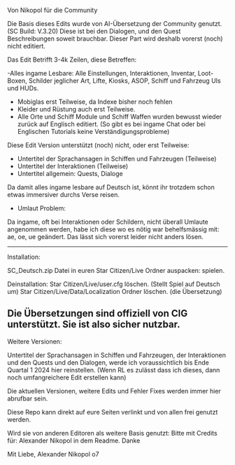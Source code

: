 Von Nikopol für die Community


Die Basis dieses Edits wurde von AI-Übersetzung der Community genutzt. (SC Build: V.3.20)
Diese ist bei den Dialogen, und den Quest Beschreibungen soweit brauchbar.
Dieser Part wird deshalb vorerst (noch) nicht editiert.

Das Edit Betrifft 3-4k Zeilen, diese Betreffen:

-Alles ingame Lesbare: 
Alle Einstellungen, Interaktionen, Inventar, Loot-Boxen, Schilder jeglicher Art, Lifte, Kiosks, ASOP, Schiff und Fahrzeug UIs und HUDs. 
- Mobiglas erst Teilweise, da Indexe bisher noch fehlen 
- Kleider und Rüstung auch erst Teilweise.
- Alle Orte und Schiff Module und Schiff Waffen wurden bewusst wieder zurück auf Englisch editiert.
(So gibt es bei ingame Chat oder bei Englischen Tutorials keine Verständigungsprobleme)

Diese Edit Version unterstützt (noch) nicht, oder erst Teilweise:

- Untertitel der Sprachansagen in Schiffen und Fahrzeugen (Teilweise)
- Untertitel der Interaktionen (Teilweise)
- Untertitel allgemein: Quests, Dialoge


Da damit alles ingame lesbare auf Deutsch ist, könnt ihr trotzdem schon etwas immersiver durchs Verse reisen.


- Umlaut Problem:

Da ingame, oft bei Interaktionen oder Schildern, nicht überall Umlaute angenommen werden, 
habe ich diese wo es nötig war behelfsmässig mit: ae, oe, ue geändert. 
Das lässt sich vorerst leider nicht anders lösen.


---------------
Installation: 

SC_Deutsch.zip Datei in euren Star Citizen/Live Ordner auspacken: spielen.

Deinstallation: 
Star Citizen/Live/user.cfg löschen. (Stellt Spiel auf Deutsch um)
Star Citizen/Live/Data/Localization Ordner löschen. (die Übersetzung)

Die Übersetzungen sind offiziell von CIG unterstützt. 
Sie ist also sicher nutzbar.
-------------


Weitere Versionen:

Untertitel der Sprachansagen in Schiffen und Fahrzeugen, der Interaktionen und den Quests und den Dialogen, 
werde ich voraussichtlich bis Ende Quartal 1 2024 hier reinstellen. 
(Wenn RL es zulässt dass ich dieses, dann noch umfangreichere Edit erstellen kann)



Die aktuellen Versionen, weitere Edits und Fehler Fixes  werden immer hier abrufbar sein.

Diese Repo kann direkt auf eure Seiten verlinkt und von allen frei genutzt werden.

Wird sie von anderen Editoren als weitere Basis genutzt: Bitte mit Credits für: Alexander Nikopol in dem Readme. Danke


Mit Liebe, Alexander Nikopol o7
